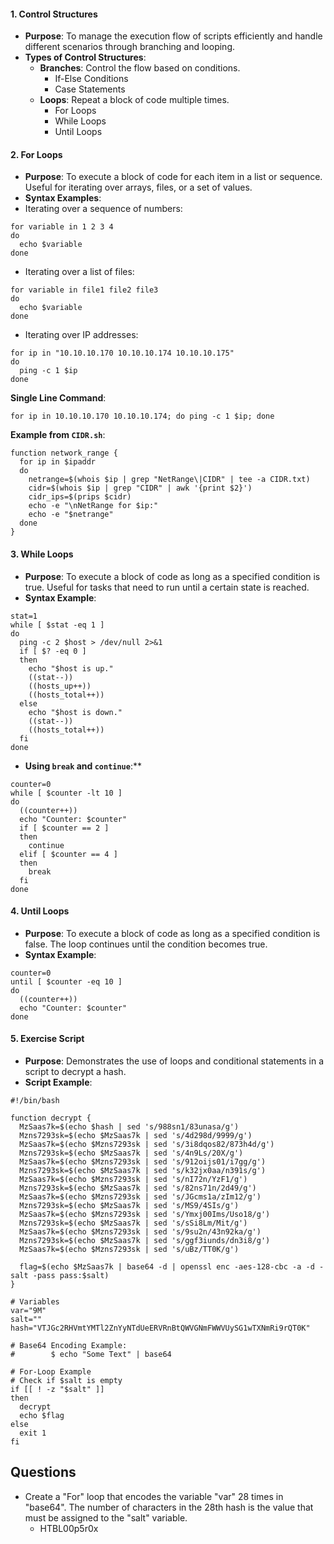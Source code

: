 #### **1. Control Structures**
- **Purpose**: To manage the execution flow of scripts efficiently and handle different scenarios through branching and looping.
- **Types of Control Structures**:
    - **Branches**: Control the flow based on conditions.
        - If-Else Conditions
        - Case Statements
    - **Loops**: Repeat a block of code multiple times.
        - For Loops
        - While Loops
        - Until Loops



#### **2. For Loops**
- **Purpose**: To execute a block of code for each item in a list or sequence. Useful for iterating over arrays, files, or a set of values.
- **Syntax Examples**:
- Iterating over a sequence of numbers:
```
for variable in 1 2 3 4
do
  echo $variable
done
```
- Iterating over a list of files:
```
for variable in file1 file2 file3
do
  echo $variable
done
```
- Iterating over IP addresses:
```
for ip in "10.10.10.170 10.10.10.174 10.10.10.175"
do
  ping -c 1 $ip
done
```


**Single Line Command**:
```
for ip in 10.10.10.170 10.10.10.174; do ping -c 1 $ip; done
```


**Example from `CIDR.sh`**:
```
function network_range {
  for ip in $ipaddr
  do
    netrange=$(whois $ip | grep "NetRange\|CIDR" | tee -a CIDR.txt)
    cidr=$(whois $ip | grep "CIDR" | awk '{print $2}')
    cidr_ips=$(prips $cidr)
    echo -e "\nNetRange for $ip:"
    echo -e "$netrange"
  done
}
```



#### **3. While Loops**
- **Purpose**: To execute a block of code as long as a specified condition is true. Useful for tasks that need to run until a certain state is reached.
- **Syntax Example**:
```
stat=1
while [ $stat -eq 1 ]
do
  ping -c 2 $host > /dev/null 2>&1
  if [ $? -eq 0 ]
  then
    echo "$host is up."
    ((stat--))
    ((hosts_up++))
    ((hosts_total++))
  else
    echo "$host is down."
    ((stat--))
    ((hosts_total++))
  fi
done
```
- **Using `break` and `continue`**:**
```
counter=0
while [ $counter -lt 10 ]
do
  ((counter++))
  echo "Counter: $counter"
  if [ $counter == 2 ]
  then
    continue
  elif [ $counter == 4 ]
  then
    break
  fi
done
```




#### **4. Until Loops**
- **Purpose**: To execute a block of code as long as a specified condition is false. The loop continues until the condition becomes true.
- **Syntax Example**:
```
counter=0
until [ $counter -eq 10 ]
do
  ((counter++))
  echo "Counter: $counter"
done
```



#### **5. Exercise Script**
- **Purpose**: Demonstrates the use of loops and conditional statements in a script to decrypt a hash.
- **Script Example**:
```
#!/bin/bash

function decrypt {
  MzSaas7k=$(echo $hash | sed 's/988sn1/83unasa/g')
  Mzns7293sk=$(echo $MzSaas7k | sed 's/4d298d/9999/g')
  MzSaas7k=$(echo $Mzns7293sk | sed 's/3i8dqos82/873h4d/g')
  Mzns7293sk=$(echo $MzSaas7k | sed 's/4n9Ls/20X/g')
  MzSaas7k=$(echo $Mzns7293sk | sed 's/912oijs01/i7gg/g')
  Mzns7293sk=$(echo $MzSaas7k | sed 's/k32jx0aa/n391s/g')
  MzSaas7k=$(echo $Mzns7293sk | sed 's/nI72n/YzF1/g')
  Mzns7293sk=$(echo $MzSaas7k | sed 's/82ns71n/2d49/g')
  MzSaas7k=$(echo $Mzns7293sk | sed 's/JGcms1a/zIm12/g')
  Mzns7293sk=$(echo $MzSaas7k | sed 's/MS9/4SIs/g')
  MzSaas7k=$(echo $Mzns7293sk | sed 's/Ymxj00Ims/Uso18/g')
  Mzns7293sk=$(echo $MzSaas7k | sed 's/sSi8Lm/Mit/g')
  MzSaas7k=$(echo $Mzns7293sk | sed 's/9su2n/43n92ka/g')
  Mzns7293sk=$(echo $MzSaas7k | sed 's/ggf3iunds/dn3i8/g')
  MzSaas7k=$(echo $Mzns7293sk | sed 's/uBz/TT0K/g')

  flag=$(echo $MzSaas7k | base64 -d | openssl enc -aes-128-cbc -a -d -salt -pass pass:$salt)
}

# Variables
var="9M"
salt=""
hash="VTJGc2RHVmtYMTl2ZnYyNTdUeERVRnBtQWVGNmFWWVUySG1wTXNmRi9rQT0K"

# Base64 Encoding Example:
#        $ echo "Some Text" | base64

# For-Loop Example
# Check if $salt is empty
if [[ ! -z "$salt" ]]
then
  decrypt
  echo $flag
else
  exit 1
fi
```


## Questions
- Create a "For" loop that encodes the variable "var" 28 times in "base64". The number of characters in the 28th hash is the value that must be assigned to the "salt" variable.
	- HTBL00p5r0x